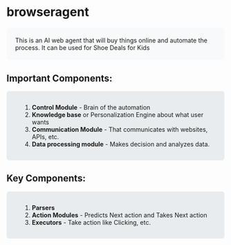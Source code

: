 # browseragent

<div style="background-color: #f8f9fa; padding: 20px; border-radius: 8px; margin: 20px 0;">
This is an AI web agent that will buy things online and automate the process. It can be used for Shoe Deals for Kids
</div>

## Important Components:

<div style="background-color: #e9ecef; padding: 15px; border-radius: 6px; margin: 15px 0;">
<ol style="list-style-type: decimal; margin-left: 20px;">
    <li><strong>Control Module</strong> - Brain of the automation</li>
    <li><strong>Knowledge base</strong> or Personalization Engine about what user wants</li>
    <li><strong>Communication Module</strong> - That communicates with websites, APIs, etc.</li>
    <li><strong>Data processing module</strong> - Makes decision and analyzes data.</li>
</ol>
</div>

## Key Components:

<div style="background-color: #e9ecef; padding: 15px; border-radius: 6px; margin: 15px 0;">
<ol style="list-style-type: decimal; margin-left: 20px;">
    <li><strong>Parsers</strong></li>
    <li><strong>Action Modules</strong> - Predicts Next action and Takes Next action</li>
    <li><strong>Executors</strong> - Take action like Clicking, etc.</li>
</ol>
</div>